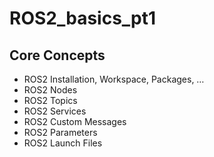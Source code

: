 # ROS2_basics_pt1

## Core Concepts
- ROS2 Installation, Workspace, Packages, …
- ROS2 Nodes
- ROS2 Topics
- ROS2 Services
- ROS2 Custom Messages
- ROS2 Parameters
- ROS2 Launch Files